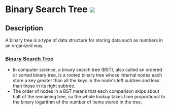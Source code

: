 # Binary Search Tree [![](https://img.shields.io/badge/Robert-Muraru-blue)](https://robert-muraru-portfolio.herokuapp.com/)


## Description
A binary tree is a type of data structure for storing data such as numbers in an organized way.

### [Binary Search Tree](https://en.wikipedia.org/wiki/Binary_search_tree)

* In computer science, a binary search tree (BST), also called an ordered or sorted binary tree, is a rooted binary tree whose internal nodes each store a key greater than all the keys in the node's left subtree and less than those in its right subtree.
* The order of nodes in a BST means that each comparison skips about half of the remaining tree, so the whole lookup takes time proportional to the binary logarithm of the number of items stored in the tree.

